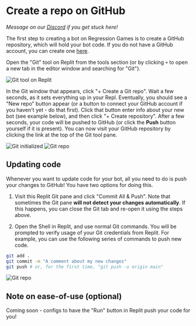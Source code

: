 # Create a repo on GitHub

_Message on our [Discord](https://discord.com/invite/925SYVse2H) if you get stuck here!_

The first step to creating a bot on Regression Games is to
create a GitHub repository, which will hold your bot code. 
If you do not have a GitHub account, you can create one 
[here](https://github.com).

Open the "Git" tool on Replit from the tools section (or by clicking
`+` to open a new tab in the editor window and searching for "Git").

![Git tool on Replit](images/replit_git_1.png)

In the Git window that appears, click "+ Create a Git repo". Wait a few
seconds, as it sets everything up in your Repl. Eventually, you should
see a "New repo" button appear (or a button to connect your GitHub account
if you haven't yet - do that first). Click that button enter info about your
new bot (see example below), and then click
"+ Create repository". After a few seconds, your code will be pushed
to GitHub (or click the **Push** button yourself if it is present).
You can now visit your GitHub repository by clicking the
link at the top of the Git tool pane.

![Git initialized](images/replit_git_2.png)
![Git repo](images/replit_git_3.png)

## Updating code

Whenever you want to update code for your bot, all you need to do
is push your changes to GitHub! You have two options for doing this.

1. Visit this Replit Git pane and click "Commit All & Push". Note that sometimes the Git
   pane **will not detect your changes automatically**. If this happens,
   you can close the Git tab and re-open it using the steps above.

2. Open the Shell in Replit, and use normal Git commands. You will be prompted
   to verify usage of your Git credentials from Replit. For example, you can
   use the following series of commands to push new code.

```bash
git add .
git commit -m "A comment about my new changes"
git push # or, for the first time, "git push -u origin main"
```

![Git repo](images/replit_git_example.png)

## Note on ease-of-use (optional)

Coming soon - configs to have the "Run" button in Replit push your code
for you!